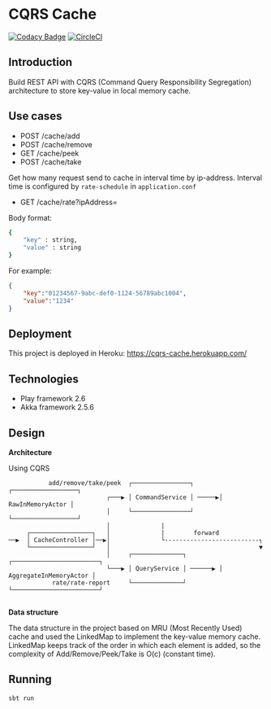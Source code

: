 CQRS Cache  
===============  
[![Codacy Badge](https://api.codacy.com/project/badge/Grade/f61788b530bc4898a291ed6049963a90)](https://app.codacy.com/app/specterbn/cqrs-cache?utm_source=github.com&utm_medium=referral&utm_content=specterbn/cqrs-cache&utm_campaign=Badge_Grade_Dashboard)
[![CircleCI](https://circleci.com/gh/specterbn/cqrs-cache.svg?style=svg)](https://circleci.com/gh/specterbn/cqrs-cache)
## Introduction  
Build REST API with CQRS (Command Query Responsibility Segregation) architecture to store key-value in local memory cache.

## Use cases  
- POST /cache/add   
- POST /cache/remove 
- GET /cache/peek
- POST /cache/take

Get how many request send to cache in interval time by ip-address. Interval time is configured by `rate-schedule` in `application.conf` 
- GET /cache/rate?ipAddress=

Body format:  
```sh  
{  
    "key" : string,  
    "value" : string  
}  
```  
For example:  
```json  
{  
    "key":"01234567-9abc-def0-1124-56789abc1004",  
    "value":"1234"  
}  
```  
## Deployment
This project is deployed in Heroku: https://cqrs-cache.herokuapp.com/

## Technologies  
- Play framework 2.6  
- Akka framework 2.5.6

## Design  
**Architecture**

Using CQRS
```
           add/remove/take/peek  ┌────────────────┐       ┌──────────────────┐
                           ┌───▶ │ CommandService │ ─────▶│ RawInMemoryActor │
                           │     └────────────────┘       └──────────────────┘ 
                           │              |
     ┌─────────────────┐   │              |        forward
──▶  │ CacheController │──▶│              └--------------------------┐                 
     └─────────────────┘   │                                         ▼
                           │     ┌──────────────┐         ┌────────────────────────┐
                           └───▶ │ QueryService │ ──────▶ │ AggregateInMemoryActor │
            rate/rate-report     └──────────────┘         └────────────────────────┘


```

**Data structure**  

The data structure in the project based on MRU (Most Recently Used) cache and used the LinkedMap to implement the
key-value memory cache. LinkedMap keeps track of the order in which each element is added, so the complexity of
Add/Remove/Peek/Take is O(c) (constant time).

## Running  
```sh  
sbt run  
```  
